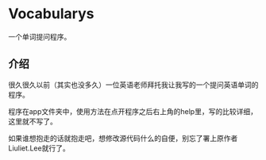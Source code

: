 # Vocabularys
一个单词提问程序。

## 介绍
很久很久以前（其实也没多久）一位英语老师拜托我让我写的一个提问英语单词的程序。

程序在app文件夹中，使用方法在点开程序之后右上角的help里，写的比较详细，这里就不写了。

如果谁想抱走的话就抱走吧，想修改源代码什么的自便，别忘了署上原作者Liuliet.Lee就行了。

